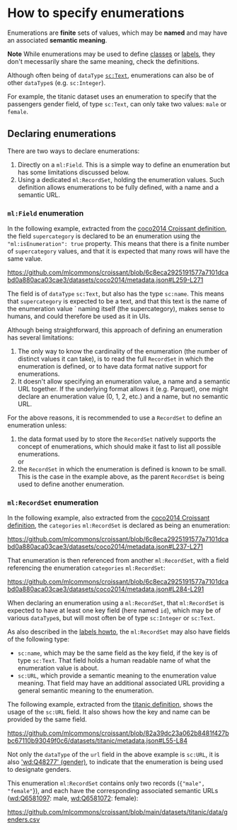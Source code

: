 # How to specify enumerations

Enumerations are **finite** sets of values, which may be **named** and may
have an associated **semantic meaning**.

**Note**
While enumerations may be used to define [classes](/definitions/classes) or [labels](/definitions/labels), they don't mecessarily share the same meaning, check the definitions.

Although often being of `dataType` [`sc:Text`](http://schema.org/Text), enumerations can also be of other `dataType`s (e.g. `sc:Integer`).

For example, the titanic dataset uses an enumeration to specify
that the passengers gender field, of type `sc:Text`, can only take two values: `male` or `female`.

## Declaring enumerations

There are two ways to declare enumerations:

1. Directly on a `ml:Field`. This is a simple way to define an enumeration
   but has some limitations discussed below.
2. Using a dedicated `ml:RecordSet`, holding the enumeration values. Such
   definition allows enumerations to be fully defined, with a name and a
   semantic URL.

### `ml:Field` enumeration

In the following example, extracted from the [coco2014 Croissant definition](https://github.com/mlcommons/croissant/blob/main/datasets/coco2014/metadata.json), the field `supercategory` is declared to be
an enumeration using the `"ml:isEnumeration": true` property. This means that
there is a finite number of `supercategory` values, and that it is expected
that many rows will have the same value.

https://github.com/mlcommons/croissant/blob/6c8eca2925191577a7101dcabd0a880aca03cae3/datasets/coco2014/metadata.json#L259-L271

The field is of `dataType` `sc:Text`, but also has the type `sc:name`. This
means that `supercategory` is expected to be a text, and that this text is
the name of the enumeration value   ` naming itself (the
supercategory), makes sense to humans, and could therefore be used as it in
UIs.

Although being straightforward, this approach of defining an enumeration has several limitations:

1. The only way to know the cardinality of the enumeration (the number of
   distinct values it can take), is to read the full `RecordSet` in which
   the enumeration is defined, or to have data format native support for
   enumerations.
2. It doesn't allow specifying an enumeration value, a name and a semantic URL
   together. If the underlying format allows it (e.g. Parquet), one might
   declare an enumeration value (0, 1, 2, etc.) and a name, but no semantic
   URL.

For the above reasons, it is recommended to use a `RecordSet` to define an
enumeration unless:

1. the data format used by to store the `RecordSet` natively supports the
  concept of enumerations, which should make it fast to list all possible
  enumerations.\
  or
2. the `RecordSet` in which the enumeration is defined is known to be small.
  This is the case in the example above, as the parent `RecordSet` is being
  used to define another enumeration.

### `ml:RecordSet` enumeration

In the following example, also extracted from the [coco2014 Croissant definition](https://github.com/mlcommons/croissant/blob/main/datasets/coco2014/metadata.json), the `categories` `ml:RecordSet` is declared as being an enumeration:

https://github.com/mlcommons/croissant/blob/6c8eca2925191577a7101dcabd0a880aca03cae3/datasets/coco2014/metadata.json#L237-L271

That enumeration is then referenced from another `ml:RecordSet`, with a field
referencing the enumeration `categories` `ml:RecordSet`:

https://github.com/mlcommons/croissant/blob/6c8eca2925191577a7101dcabd0a880aca03cae3/datasets/coco2014/metadata.json#L284-L291

When declaring an enumeration using a `ml:RecordSet`, that `ml:RecordSet` is
expected to have at least one key field (here named `id`), which may be of
various `dataType`s, but will most often be of type `sc:Integer` or `sc:Text`.

As also described in the [labels howto](/howto/labels), the `ml:RecordSet` may
also have fields of the following type:

- `sc:name`, which may be the same field as the key field, if the key is of
type `sc:Text`. That field holds a human readable name of what the
enumeration value is about.
- `sc:URL`, which provide a semantic meaning to the enumeration value meaning.
That field may have an additional associated URL providing a general
semantic meaning to the enumeration.

The following example, extracted from the [titanic definition](https://github.com/mlcommons/croissant/blob/82a39dc23a062b8481f427bbc67110b93049f0c6/datasets/titanic/metadata.json), shows the usage
of the `sc:URL` field. It also shows how the key and name can be provided by
the same field.

https://github.com/mlcommons/croissant/blob/82a39dc23a062b8481f427bbc67110b93049f0c6/datasets/titanic/metadata.json#L55-L84

Not only the `dataType` of the `url` field in the above example is `sc:URL`,
it is also ['wd:Q48277' (gender)](https://www.wikidata.org/wiki/Q48277), to
indicate that the enumeration is being used to designate genders.

This enumeration `ml:RecordSet` contains only two records (`{"male", "female"`}), and each have the corresponding associated semantic URLs
([wd:Q6581097](https://www.wikidata.org/wiki/Q6581097): male,
[wd:Q6581072](https://www.wikidata.org/wiki/Q6581072): female):

https://github.com/mlcommons/croissant/blob/main/datasets/titanic/data/genders.csv
